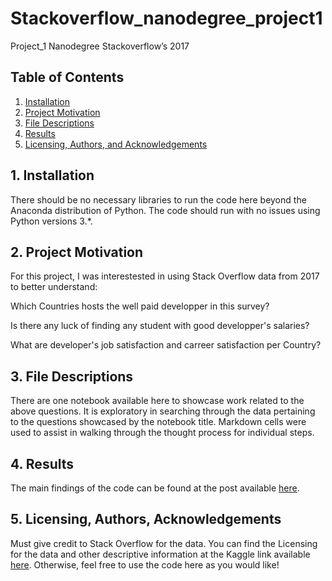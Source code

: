 # Stackoverflow_nanodegree_project1
Project_1 Nanodegree Stackoverflow’s 2017

## Table of Contents

1. [Installation](#installation)
2. [Project Motivation](#motivation)
3. [File Descriptions](#files)
4. [Results](#results)
5. [Licensing, Authors, and Acknowledgements](#licensing)

## 1. Installation <a name="installation"></a>

There should be no necessary libraries to run the code here beyond the Anaconda distribution of Python.  The code should run with no issues using Python versions 3.*.

## 2. Project Motivation<a name="motivation"></a>

 For this project, I was interestested in using Stack Overflow data from 2017 to better understand:
	
 Which Countries hosts the well paid developper in this survey?
 
 Is there any luck of finding any student with good developper's salaries?
 
 What are developer's job satisfaction and carreer satisfaction per Country?
 
	
## 3. File Descriptions <a name="files"></a>
There are one notebook available here to showcase work related to the above questions. It is  exploratory in searching through the data pertaining to the questions showcased by the notebook title. Markdown  cells were used to assist in walking through the thought process for individual steps.

## 4. Results<a name="results"></a>
The main findings of the code can be found at the post available [here](https://medium.com/@josh_2774/how-do-you-become-a-developer-5ef1c1c68711).

## 5. Licensing, Authors, Acknowledgements<a name="licensing"></a>
Must give credit to Stack Overflow for the data. You can find the Licensing for the data and other descriptive information at the Kaggle link available [here](https://www.kaggle.com/stackoverflow/so-survey-2017/data). Otherwise, feel free to use the code here as you would like!
